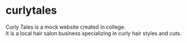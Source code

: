 # curlytales
Curly Tales is a mock website created in college. <br> It is a local hair salon business specializing in curly hair styles and cuts.
